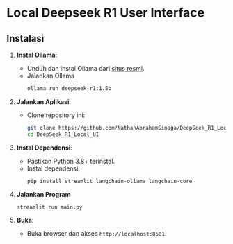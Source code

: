 # Local Deepseek R1 User Interface

## Instalasi

1. **Instal Ollama**:
   - Unduh dan instal Ollama dari [situs resmi](https://ollama.com/library/deepseek-r1).
   - Jalankan Ollama
     ```bash
     ollama run deepseek-r1:1.5b
     ```

2. **Jalankan Aplikasi**:
   - Clone repository ini:
     ```bash
     git clone https://github.com/NathanAbrahamSinaga/DeepSeek_R1_Local_UI.git
     cd DeepSeek_R1_Local_UI
     ```
     
3. **Instal Dependensi**:
   - Pastikan Python 3.8+ terinstal.
   - Instal dependensi:
     ```bash
     pip install streamlit langchain-ollama langchain-core
     ```

4. **Jalankan Program**
    ```bash
    streamlit run main.py
    ```

4. **Buka**:
   - Buka browser dan akses `http://localhost:8501`.